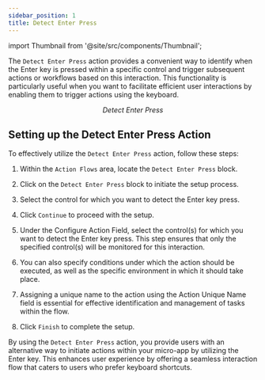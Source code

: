 ```yaml
---
sidebar_position: 1
title: Detect Enter Press
---
```


import Thumbnail from '@site/src/components/Thumbnail';

The `Detect Enter Press` action provides a convenient way to identify when the Enter key is pressed within a specific control and trigger subsequent actions or workflows based on this interaction. This functionality is particularly useful when you want to facilitate efficient user interactions by enabling them to trigger actions using the keyboard.

<figure>
<Thumbnail src="/img/reference/actionflow-blocks/detect-enter-press/detectenterpress.png" alt="Detect Enter Press" />
<figcaption align='center'><i>Detect Enter Press</i></figcaption>
</figure>

## Setting up the Detect Enter Press Action

To effectively utilize the `Detect Enter Press` action, follow these steps:

1. Within the `Action Flows` area, locate the `Detect Enter Press` block.

2. Click on the `Detect Enter Press` block to initiate the setup process.

3. Select the control for which you want to detect the Enter key press.

4. Click `Continue` to proceed with the setup.

5. Under the Configure Action Field, select the control(s) for which you want to detect the Enter key press. This step ensures that only the specified control(s) will be monitored for this interaction.

6. You can also specify conditions under which the action should be executed, as well as the specific environment in which it should take place.

7. Assigning a unique name to the action using the Action Unique Name field is essential for effective identification and management of tasks within the flow.

8. Click `Finish` to complete the setup.

<figure>
<Thumbnail src="/img/reference/actionflow-blocks/detect-enter-press/feild.png" alt="feild" />
</figure>

By using the `Detect Enter Press` action, you provide users with an alternative way to initiate actions within your micro-app by utilizing the Enter key. This enhances user experience by offering a seamless interaction flow that caters to users who prefer keyboard shortcuts.
